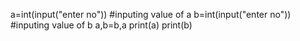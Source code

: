 a=int(input("enter no")) #inputing value of a
b=int(input("enter no")) #inputing value of b
a,b=b,a
print(a)
print(b)
